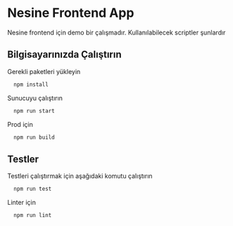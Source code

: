 
# Nesine Frontend App

Nesine frontend için demo bir çalışmadır. Kullanılabilecek scriptler şunlardır




## Bilgisayarınızda Çalıştırın


Gerekli paketleri yükleyin

```bash
  npm install
```

Sunucuyu çalıştırın

```bash
  npm run start
```

Prod için

```bash
  npm run build
```



  
## Testler

Testleri çalıştırmak için aşağıdaki komutu çalıştırın

```bash
  npm run test
```

  Linter için

```bash
  npm run lint
```